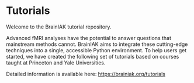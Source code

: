 # Tutorials

Welcome to the BrainIAK tutorial repository.

Advanced fMRI analyses have the potential to answer questions that mainstream methods cannot. BrainIAK aims to integrate these cutting-edge techniques into a single, accessible Python environment. To help users get started, we have created the following set of tutorials based on courses taught at Princeton and Yale Universities.

Detailed information is available here: https://brainiak.org/tutorials
